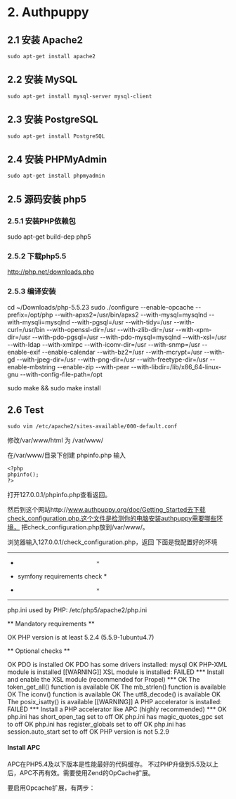 # 2. Authpuppy

## 2.1 安装 Apache2
    sudo apt-get install apache2

## 2.2 安装 MySQL
    sudo apt-get install mysql-server mysql-client

## 2.3 安装 PostgreSQL
    sudo apt-get install PostgreSQL

## 2.4 安装 PHPMyAdmin
    sudo apt-get install phpmyadmin

## 2.5 源码安装 php5

### 2.5.1 安装PHP依赖包
  sudo apt-get build-dep php5

### 2.5.2 下载php5.5 
  http://php.net/downloads.php

### 2.5.3 编译安装
  cd ~/Downloads/php-5.5.23
  sudo ./configure --enable-opcache --prefix=/opt/php --with-apxs2=/usr/bin/apxs2 --with-mysql=mysqlnd --with-mysqli=mysqlnd --with-pgsql=/usr --with-tidy=/usr --with-curl=/usr/bin --with-openssl-dir=/usr --with-zlib-dir=/usr --with-xpm-dir=/usr --with-pdo-pgsql=/usr --with-pdo-mysql=mysqlnd --with-xsl=/usr --with-ldap --with-xmlrpc --with-iconv-dir=/usr --with-snmp=/usr --enable-exif --enable-calendar --with-bz2=/usr --with-mcrypt=/usr --with-gd --with-jpeg-dir=/usr --with-png-dir=/usr --with-freetype-dir=/usr --enable-mbstring --enable-zip --with-pear --with-libdir=/lib/x86_64-linux-gnu --with-config-file-path=/opt
  
  sudo make && sudo make install
## 2.6 Test
    
    sudo vim /etc/apache2/sites-available/000-default.conf

修改/var/www/html 为 /var/www/

在/var/www/目录下创建 phpinfo.php 输入

    <?php
    phpinfo();
    ?>
打开127.0.0.1/phpinfo.php查看返回。

然后到这个网站http://www.authpuppy.org/doc/Getting_Started去下载check_configuration.php,这个文件是检测你的电脑安装authpuppy需要哪些环境，
把check_configuration.php放到/var/www/。

浏览器输入127.0.0.1/check_configuration.php，返回
下面是我配置好的环境

********************************
*                              *
*  symfony requirements check  *
*                              *
********************************

php.ini used by PHP: /etc/php5/apache2/php.ini


** Mandatory requirements **

  OK        PHP version is at least 5.2.4 (5.5.9-1ubuntu4.7)

** Optional checks **

  OK        PDO is installed
  OK        PDO has some drivers installed: mysql
  OK        PHP-XML module is installed
[[WARNING]] XSL module is installed: FAILED
            *** Install and enable the XSL module (recommended for Propel) ***
  OK        The token_get_all() function is available
  OK        The mb_strlen() function is available
  OK        The iconv() function is available
  OK        The utf8_decode() is available
  OK        The posix_isatty() is available
[[WARNING]] A PHP accelerator is installed: FAILED
            *** Install a PHP accelerator like APC (highly recommended) ***
  OK        php.ini has short_open_tag set to off
  OK        php.ini has magic_quotes_gpc set to off
  OK        php.ini has register_globals set to off
  OK        php.ini has session.auto_start set to off
  OK        PHP version is not 5.2.9

#### Install APC
APC在PHP5.4及以下版本是性能最好的代码缓存。
不过PHP升级到5.5及以上后，APC不再有效。需要使用Zend的OpCache扩展。

要启用Opcache扩展，有两步：


